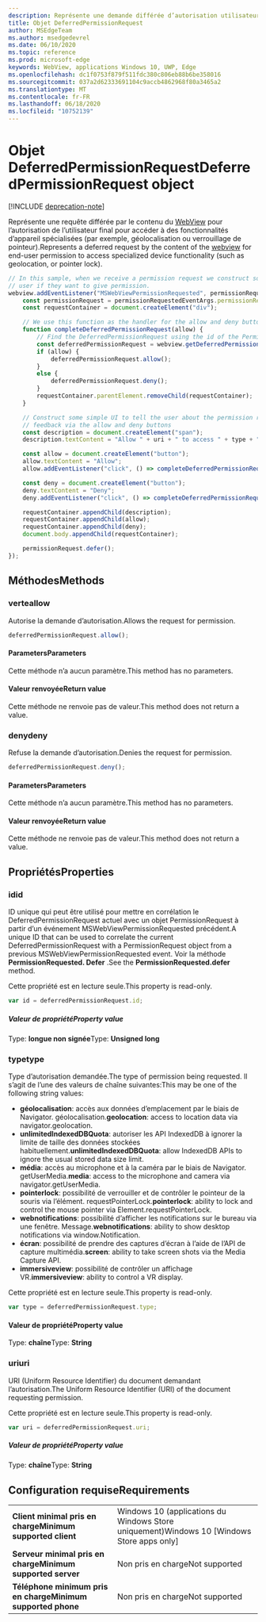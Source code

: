 ```yaml
---
description: Représente une demande différée d’autorisation utilisateur pour accéder aux fonctionnalités d’appareil
title: Objet DeferredPermissionRequest
author: MSEdgeTeam
ms.author: msedgedevrel
ms.date: 06/10/2020
ms.topic: reference
ms.prod: microsoft-edge
keywords: WebView, applications Windows 10, UWP, Edge
ms.openlocfilehash: dc1f0753f879f511fdc380c806eb88b6be358016
ms.sourcegitcommit: 037a2d62333691104c9accb4862968f80a3465a2
ms.translationtype: MT
ms.contentlocale: fr-FR
ms.lasthandoff: 06/18/2020
ms.locfileid: "10752139"
---
```

# <span data-ttu-id="bbdb1-104">Objet DeferredPermissionRequest</span><span class="sxs-lookup"><span data-stu-id="bbdb1-104">DeferredPermissionRequest object</span></span>  

[!INCLUDE [deprecation-note](../includes/deprecation-note.md)]  

<span data-ttu-id="bbdb1-105">Représente une requête différée par le contenu du [WebView](../webview.md) pour l’autorisation de l’utilisateur final pour accéder à des fonctionnalités d’appareil spécialisées (par exemple, géolocalisation ou verrouillage de pointeur).</span><span class="sxs-lookup"><span data-stu-id="bbdb1-105">Represents a deferred request by the content of the [webview](../webview.md) for end-user permission to access specialized device functionality (such as geolocation, or pointer lock).</span></span>  

```javascript
// In this sample, when we receive a permission request we construct some basic UI to ask the
// user if they want to give permission.
webview.addEventListener("MSWebViewPermissionRequested", permissionRequestedEventArgs => {
    const permissionRequest = permissionRequestedEventArgs.permissionRequest;
    const requestContainer = document.createElement("div");

    // We use this function as the handler for the allow and deny buttons.
    function completeDeferredPermissionRequest(allow) {
        // Find the DeferredPermissionRequest using the id of the PermissionRequest we deferred.
        const deferredPermissionRequest = webview.getDeferredPermissionRequestById(permissionRequest.id);
        if (allow) {
            deferredPermissionRequest.allow();
        }
        else {
            deferredPermissionRequest.deny();
        }
        requestContainer.parentElement.removeChild(requestContainer);
    }

    // Construct some simple UI to tell the user about the permission request and get their
    // feedback via the allow and deny buttons
    const description = document.createElement("span");
    description.textContent = "Allow " + uri + " to access " + type + "?";

    const allow = document.createElement("button");
    allow.textContent = "Allow";
    allow.addEventListener("click", () => completeDeferredPermissionRequest(true));

    const deny = document.createElement("button");
    deny.textContent = "Deny";
    deny.addEventListener("click", () => completeDeferredPermissionRequest(false));

    requestContainer.appendChild(description);
    requestContainer.appendChild(allow);
    requestContainer.appendChild(deny);
    document.body.appendChild(requestContainer);

    permissionRequest.defer();
});
```  

## <span data-ttu-id="bbdb1-106">Méthodes</span><span class="sxs-lookup"><span data-stu-id="bbdb1-106">Methods</span></span>  

### <span data-ttu-id="bbdb1-107">verte</span><span class="sxs-lookup"><span data-stu-id="bbdb1-107">allow</span></span>  

<span data-ttu-id="bbdb1-108">Autorise la demande d’autorisation.</span><span class="sxs-lookup"><span data-stu-id="bbdb1-108">Allows the request for permission.</span></span>  

```javascript
deferredPermissionRequest.allow();
```  

#### <span data-ttu-id="bbdb1-109">Parameters</span><span class="sxs-lookup"><span data-stu-id="bbdb1-109">Parameters</span></span>  

<span data-ttu-id="bbdb1-110">Cette méthode n’a aucun paramètre.</span><span class="sxs-lookup"><span data-stu-id="bbdb1-110">This method has no parameters.</span></span>  

#### <span data-ttu-id="bbdb1-111">Valeur renvoyée</span><span class="sxs-lookup"><span data-stu-id="bbdb1-111">Return value</span></span>  

<span data-ttu-id="bbdb1-112">Cette méthode ne renvoie pas de valeur.</span><span class="sxs-lookup"><span data-stu-id="bbdb1-112">This method does not return a value.</span></span>  

### <span data-ttu-id="bbdb1-113">deny</span><span class="sxs-lookup"><span data-stu-id="bbdb1-113">deny</span></span>  

<span data-ttu-id="bbdb1-114">Refuse la demande d’autorisation.</span><span class="sxs-lookup"><span data-stu-id="bbdb1-114">Denies the request for permission.</span></span>  

```javascript
deferredPermissionRequest.deny();
```  

#### <span data-ttu-id="bbdb1-115">Parameters</span><span class="sxs-lookup"><span data-stu-id="bbdb1-115">Parameters</span></span>  

<span data-ttu-id="bbdb1-116">Cette méthode n’a aucun paramètre.</span><span class="sxs-lookup"><span data-stu-id="bbdb1-116">This method has no parameters.</span></span>  

#### <span data-ttu-id="bbdb1-117">Valeur renvoyée</span><span class="sxs-lookup"><span data-stu-id="bbdb1-117">Return value</span></span>  

<span data-ttu-id="bbdb1-118">Cette méthode ne renvoie pas de valeur.</span><span class="sxs-lookup"><span data-stu-id="bbdb1-118">This method does not return a value.</span></span>  

## <span data-ttu-id="bbdb1-119">Propriétés</span><span class="sxs-lookup"><span data-stu-id="bbdb1-119">Properties</span></span>  

### <span data-ttu-id="bbdb1-120">id</span><span class="sxs-lookup"><span data-stu-id="bbdb1-120">id</span></span>  

<span data-ttu-id="bbdb1-121">ID unique qui peut être utilisé pour mettre en corrélation le DeferredPermissionRequest actuel avec un objet PermissionRequest à partir d’un événement MSWebViewPermissionRequested précédent.</span><span class="sxs-lookup"><span data-stu-id="bbdb1-121">A unique ID that can be used to correlate the current DeferredPermissionRequest with a PermissionRequest object from a previous MSWebViewPermissionRequested event.</span></span> <span data-ttu-id="bbdb1-122">Voir la méthode **PermissionRequested. Defer** .</span><span class="sxs-lookup"><span data-stu-id="bbdb1-122">See the **PermissionRequested.defer** method.</span></span>  

<span data-ttu-id="bbdb1-123">Cette propriété est en lecture seule.</span><span class="sxs-lookup"><span data-stu-id="bbdb1-123">This property is read-only.</span></span>  

```javascript
var id = deferredPermissionRequest.id;
```  

##### <span data-ttu-id="bbdb1-124">Valeur de propriété</span><span class="sxs-lookup"><span data-stu-id="bbdb1-124">Property value</span></span>  

<span data-ttu-id="bbdb1-125">Type: **longue non signée**</span><span class="sxs-lookup"><span data-stu-id="bbdb1-125">Type: **Unsigned long**</span></span>  

### <span data-ttu-id="bbdb1-126">type</span><span class="sxs-lookup"><span data-stu-id="bbdb1-126">type</span></span>  

<span data-ttu-id="bbdb1-127">Type d’autorisation demandée.</span><span class="sxs-lookup"><span data-stu-id="bbdb1-127">The type of permission being requested.</span></span> <span data-ttu-id="bbdb1-128">Il s’agit de l’une des valeurs de chaîne suivantes:</span><span class="sxs-lookup"><span data-stu-id="bbdb1-128">This may be one of the following string values:</span></span>  

*   <span data-ttu-id="bbdb1-129">**géolocalisation**: accès aux données d’emplacement par le biais de Navigator. géolocalisation.</span><span class="sxs-lookup"><span data-stu-id="bbdb1-129">**geolocation**: access to location data via navigator.geolocation.</span></span>  
*   <span data-ttu-id="bbdb1-130">**unlimitedIndexedDBQuota**: autoriser les API IndexedDB à ignorer la limite de taille des données stockées habituellement.</span><span class="sxs-lookup"><span data-stu-id="bbdb1-130">**unlimitedIndexedDBQuota**: allow IndexedDB APIs to ignore the usual stored data size limit.</span></span>  
*   <span data-ttu-id="bbdb1-131">**média**: accès au microphone et à la caméra par le biais de Navigator. getUserMedia.</span><span class="sxs-lookup"><span data-stu-id="bbdb1-131">**media**: access to the microphone and camera via navigator.getUserMedia.</span></span>  
*   <span data-ttu-id="bbdb1-132">**pointerlock**: possibilité de verrouiller et de contrôler le pointeur de la souris via l’élément. requestPointerLock.</span><span class="sxs-lookup"><span data-stu-id="bbdb1-132">**pointerlock**: ability to lock and control the mouse pointer via Element.requestPointerLock.</span></span>  
*   <span data-ttu-id="bbdb1-133">**webnotifications**: possibilité d’afficher les notifications sur le bureau via une fenêtre. Message.</span><span class="sxs-lookup"><span data-stu-id="bbdb1-133">**webnotifications**: ability to show desktop notifications via window.Notification.</span></span>  
*   <span data-ttu-id="bbdb1-134">**écran**: possibilité de prendre des captures d’écran à l’aide de l’API de capture multimédia.</span><span class="sxs-lookup"><span data-stu-id="bbdb1-134">**screen**: ability to take screen shots via the Media Capture API.</span></span>  
*   <span data-ttu-id="bbdb1-135">**immersiveview**: possibilité de contrôler un affichage VR.</span><span class="sxs-lookup"><span data-stu-id="bbdb1-135">**immersiveview**: ability to control a VR display.</span></span>  

<span data-ttu-id="bbdb1-136">Cette propriété est en lecture seule.</span><span class="sxs-lookup"><span data-stu-id="bbdb1-136">This property is read-only.</span></span>  

```javascript
var type = deferredPermissionRequest.type;
```  

#### <span data-ttu-id="bbdb1-137">Valeur de propriété</span><span class="sxs-lookup"><span data-stu-id="bbdb1-137">Property value</span></span>  

<span data-ttu-id="bbdb1-138">Type: **chaîne**</span><span class="sxs-lookup"><span data-stu-id="bbdb1-138">Type: **String**</span></span>  

### <span data-ttu-id="bbdb1-139">uri</span><span class="sxs-lookup"><span data-stu-id="bbdb1-139">uri</span></span>  

<span data-ttu-id="bbdb1-140">URI (Uniform Resource Identifier) du document demandant l’autorisation.</span><span class="sxs-lookup"><span data-stu-id="bbdb1-140">The Uniform Resource Identifier (URI) of the document requesting permission.</span></span>  

<span data-ttu-id="bbdb1-141">Cette propriété est en lecture seule.</span><span class="sxs-lookup"><span data-stu-id="bbdb1-141">This property is read-only.</span></span>  

```javascript
var uri = deferredPermissionRequest.uri;
```  

##### <span data-ttu-id="bbdb1-142">Valeur de propriété</span><span class="sxs-lookup"><span data-stu-id="bbdb1-142">Property value</span></span>  

<span data-ttu-id="bbdb1-143">Type: **chaîne**</span><span class="sxs-lookup"><span data-stu-id="bbdb1-143">Type: **String**</span></span>  

## <span data-ttu-id="bbdb1-144">Configuration requise</span><span class="sxs-lookup"><span data-stu-id="bbdb1-144">Requirements</span></span>  

|  |  |  
|:--- |:--- |  
| **<span data-ttu-id="bbdb1-145">Client minimal pris en charge</span><span class="sxs-lookup"><span data-stu-id="bbdb1-145">Minimum supported client</span></span>** | <span data-ttu-id="bbdb1-146">Windows 10 (applications du Windows Store uniquement)</span><span class="sxs-lookup"><span data-stu-id="bbdb1-146">Windows 10 [Windows Store apps only]</span></span> |  
| **<span data-ttu-id="bbdb1-147">Serveur minimal pris en charge</span><span class="sxs-lookup"><span data-stu-id="bbdb1-147">Minimum supported server</span></span>** | <span data-ttu-id="bbdb1-148">Non pris en charge</span><span class="sxs-lookup"><span data-stu-id="bbdb1-148">Not supported</span></span> |  
| **<span data-ttu-id="bbdb1-149">Téléphone minimum pris en charge</span><span class="sxs-lookup"><span data-stu-id="bbdb1-149">Minimum supported phone</span></span>** | <span data-ttu-id="bbdb1-150">Non pris en charge</span><span class="sxs-lookup"><span data-stu-id="bbdb1-150">Not supported</span></span> |  
